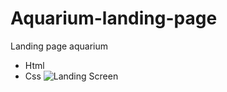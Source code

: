# Aquarium-landing-page
Landing page aquarium <br>
- Html
- Css
![Landing Screen](https://user-images.githubusercontent.com/109633306/232634391-a1d72b0e-6060-4ffb-a2a1-068d3cfff9cb.png)
